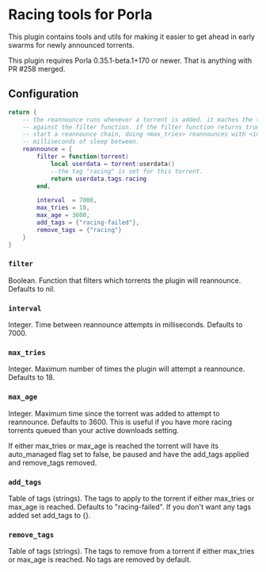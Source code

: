 # Racing tools for Porla

This plugin contains tools and utils for making it easier to get ahead in early
swarms for newly announced torrents.

This plugin requires Porla 0.35.1-beta.1+170 or newer. That is anything with PR #258 merged.

## Configuration

```lua
return {
    -- the reannounce runs whenever a torrent is added. it maches the torrent
    -- against the filter function. if the filter function returns true, it will
    -- start a reannounce chain, doing <max_tries> reannounces with <interval>
    -- milliseconds of sleep between.
    reannounce = {
        filter = function(torrent)
            local userdata = torrent:userdata()
            --the tag "racing" is set for this torrent.
            return userdata.tags.racing
        end,

        interval  = 7000,
        max_tries = 18,
        max_age = 3600,
        add_tags = {"racing-failed"},
        remove_tags = {"racing"}
    }
}
```

### `filter`
Boolean. Function that filters which torrents the plugin will reannounce.
Defaults to nil.

### `interval`
Integer. Time between reannounce attempts in milliseconds. Defaults to 7000.

### `max_tries`
Integer. Maximum number of times the plugin will attempt a reannounce.
Defaults to 18.

### `max_age`
Integer. Maximum time since the torrent was added to attempt to reannounce.
Defaults to 3600.
This is useful if you have more racing torrents queued than your active
downloads setting.

If either max_tries or max_age is reached the torrent will have its
auto_managed flag set to false, be paused and have the add_tags applied and
remove_tags removed.

### `add_tags`
Table of tags (strings). The tags to apply to the torrent if either max_tries or max_age is
reached. Defaults to "racing-failed". If you don't want any tags added set add_tags to {}.

### `remove_tags`
Table of tags (strings). The tags to remove from a torrent if either max_tries or max_age
is reached. No tags are removed by default.

